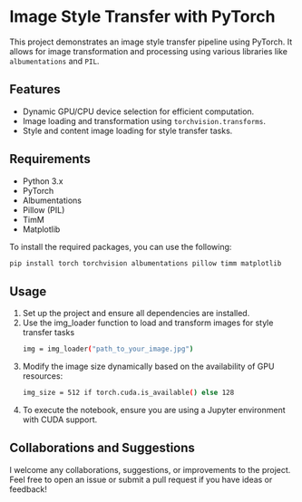 # Image Style Transfer with PyTorch

This project demonstrates an image style transfer pipeline using PyTorch. It allows for image transformation and processing using various libraries like `albumentations` and `PIL`.

## Features

- Dynamic GPU/CPU device selection for efficient computation.
- Image loading and transformation using `torchvision.transforms`.
- Style and content image loading for style transfer tasks.

## Requirements

- Python 3.x
- PyTorch
- Albumentations
- Pillow (PIL)
- TimM
- Matplotlib

To install the required packages, you can use the following:

```bash
pip install torch torchvision albumentations pillow timm matplotlib
```

## Usage

1. Set up the project and ensure all dependencies are installed.
2. Use the img_loader function to load and transform images for style transfer tasks
   ```bash
   img = img_loader("path_to_your_image.jpg")
   ```
3. Modify the image size dynamically based on the availability of GPU resources:
   ```bash
   img_size = 512 if torch.cuda.is_available() else 128
   ```
4. To execute the notebook, ensure you are using a Jupyter environment with CUDA support.

## Collaborations and Suggestions

I welcome any collaborations, suggestions, or improvements to the project. Feel free to open an issue or submit a pull request if you have ideas or feedback!
